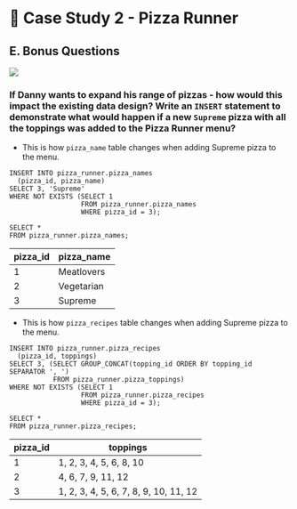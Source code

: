# :pizza: Case Study 2 - Pizza Runner

## E. Bonus Questions

<picture>
  <img src="https://img.shields.io/badge/mysql-005C84?style=for-the-badge&logo=mysql&logoColor=white">
</picture>

### If Danny wants to expand his range of pizzas - how would this impact the existing data design? Write an `INSERT` statement to demonstrate what would happen if a new `Supreme` pizza with all the toppings was added to the Pizza Runner menu?
-  This is how `pizza_name` table changes when adding Supreme pizza to the menu.
```mysql
INSERT INTO pizza_runner.pizza_names
  (pizza_id, pizza_name)
SELECT 3, 'Supreme'
WHERE NOT EXISTS (SELECT 1
                  FROM pizza_runner.pizza_names
                  WHERE pizza_id = 3);

SELECT * 
FROM pizza_runner.pizza_names;
```
| pizza_id | pizza_name |
|----------|------------|
| 1        | Meatlovers |
| 2        | Vegetarian |
| 3        | Supreme    |

-  This is how `pizza_recipes` table changes when adding Supreme pizza to the menu.
```mysql
INSERT INTO pizza_runner.pizza_recipes
  (pizza_id, toppings)
SELECT 3, (SELECT GROUP_CONCAT(topping_id ORDER BY topping_id SEPARATOR ', ')
           FROM pizza_runner.pizza_toppings)
WHERE NOT EXISTS (SELECT 1
                  FROM pizza_runner.pizza_recipes
                  WHERE pizza_id = 3);

SELECT *
FROM pizza_runner.pizza_recipes;
```
| pizza_id | toppings                              |
|----------|---------------------------------------|
| 1        | 1, 2, 3, 4, 5, 6, 8, 10               |
| 2        | 4, 6, 7, 9, 11, 12                    |
| 3        | 1, 2, 3, 4, 5, 6, 7, 8, 9, 10, 11, 12 |
